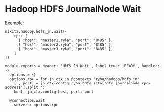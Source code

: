 
# Hadoop HDFS JournalNode Wait

Exemple:

```
nikita.hadoop.hdfs_jn.wait({
    rpc: [
      { "host": "master1.ryba", "port": "8485" },
      { "host": "master2.ryba", "port": "8485" },
      { "host": "master3.ryba", "port": "8485" },
    ]
})
```

    module.exports = header: 'HDFS JN Wait', label_true: 'READY', handler: ->
      options = {}
      options.rpc = for jn_ctx in @contexts 'ryba/hadoop/hdfs_jn'
        [_, port] = jn_ctx.config.ryba.hdfs.site['dfs.journalnode.rpc-address'].split ':'
        host: jn_ctx.config.host, port: port

      @connection.wait
        servers: options.rpc
